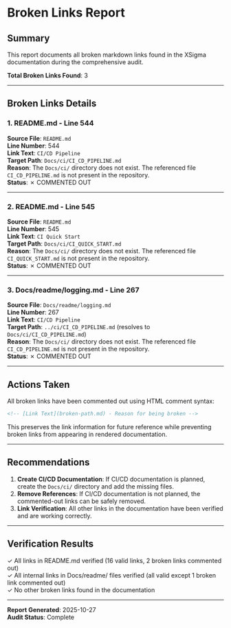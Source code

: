 # Broken Links Report

## Summary

This report documents all broken markdown links found in the XSigma documentation during the comprehensive audit.

**Total Broken Links Found**: 3

---

## Broken Links Details

### 1. README.md - Line 544

**Source File**: `README.md`  
**Line Number**: 544  
**Link Text**: `CI/CD Pipeline`  
**Target Path**: `Docs/ci/CI_CD_PIPELINE.md`  
**Reason**: The `Docs/ci/` directory does not exist. The referenced file `CI_CD_PIPELINE.md` is not present in the repository.  
**Status**: ✗ COMMENTED OUT

---

### 2. README.md - Line 545

**Source File**: `README.md`  
**Line Number**: 545  
**Link Text**: `CI Quick Start`  
**Target Path**: `Docs/ci/CI_QUICK_START.md`  
**Reason**: The `Docs/ci/` directory does not exist. The referenced file `CI_QUICK_START.md` is not present in the repository.  
**Status**: ✗ COMMENTED OUT

---

### 3. Docs/readme/logging.md - Line 267

**Source File**: `Docs/readme/logging.md`  
**Line Number**: 267  
**Link Text**: `CI/CD Pipeline`  
**Target Path**: `../ci/CI_CD_PIPELINE.md` (resolves to `Docs/ci/CI_CD_PIPELINE.md`)  
**Reason**: The `Docs/ci/` directory does not exist. The referenced file `CI_CD_PIPELINE.md` is not present in the repository.  
**Status**: ✗ COMMENTED OUT

---

## Actions Taken

All broken links have been commented out using HTML comment syntax:
```html
<!-- [Link Text](broken-path.md) - Reason for being broken -->
```

This preserves the link information for future reference while preventing broken links from appearing in rendered documentation.

---

## Recommendations

1. **Create CI/CD Documentation**: If CI/CD documentation is planned, create the `Docs/ci/` directory and add the missing files.
2. **Remove References**: If CI/CD documentation is not planned, the commented-out links can be safely removed.
3. **Link Verification**: All other links in the documentation have been verified and are working correctly.

---

## Verification Results

✓ All links in README.md verified (16 valid links, 2 broken links commented out)  
✓ All internal links in Docs/readme/ files verified (all valid except 1 broken link commented out)  
✓ No other broken links found in the documentation

---

**Report Generated**: 2025-10-27  
**Audit Status**: Complete

